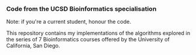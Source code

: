 ### Code from the UCSD Bioinformatics specialisation

Note: if you're a current student, honour the code.

This repository contains my implementations of the algorithms explored in the
series of 7 Bioinformatics courses offered by the University of California,
San Diego.

